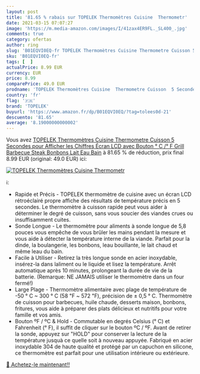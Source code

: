 ```yaml
---
layout: post
title: '81.65 % rabais sur TOPELEK Thermomètres Cuisine  Thermometr'
date: 2021-03-15 07:07:27
image: 'https://m.media-amazon.com/images/I/41zax4ER9FL._SL400_.jpg'
comments: true
category: ofertas
author: ring
slug: 'B01EQVI0EQ-fr TOPELEK Thermomètres Cuisine Thermometre Cuisson 5...'
sku: 'B01EQVI0EQ-fr'
tags: [  ]
actualPrice: 8.99 EUR
currency: EUR
price: 8.99
comparePrice: 49.0 EUR
prodname: 'TOPELEK Thermomètres Cuisine  Thermometre Cuisson  5 Secondes pour Afficher les Chiffres Écran LCD  avec Bouton ° C /° F Grill  Barbecue  Steak  Bonbons  Lait  Eau Bain'
country: 'fr'
flag: '🇫🇷'
brand: 'TOPELEK'
buyurl: 'https://www.amazon.fr/dp/B01EQVI0EQ/?tag=tolees0d-21'
descuento: '81.65'
average: '8.19000000000002'
---
```


Vous avez [TOPELEK Thermomètres Cuisine  Thermometre Cuisson  5 Secondes pour Afficher les Chiffres Écran LCD  avec Bouton ° C /° F Grill  Barbecue  Steak  Bonbons  Lait  Eau Bain](https://www.amazon.fr/dp/B01EQVI0EQ/?tag=tolees0d-21)  à  81.65 % de réduction, prix final  8.99 EUR (original: 49.0 EUR) ici:

[![TOPELEK Thermomètres Cuisine  Thermometr](https://m.media-amazon.com/images/I/41zax4ER9FL._SL400_.jpg)](https://www.amazon.fr/dp/B01EQVI0EQ/?tag=tolees0d-21)

ℹ️:

- Rapide et Précis - TOPELEK thermomètre de cuisine avec un écran LCD rétroéclairé propre affiche des résultats de température précis en 5 secondes. Le thermomètre à cuisson rapide peut vous aider à déterminer le degré de cuisson, sans vous soucier des viandes crues ou insuffisamment cuites.
- Sonde Longue - Le thermomètre pour aliments à sonde longue de 5,8 pouces vous empêche de vous brûler les mains pendant la mesure et vous aide à détecter la température interne de la viande. Parfait pour la dinde, la boulangerie, les bonbons, leau bouillante, le lait chaud et même leau du bain.
- Facile à Utiliser - Retirez la très longue sonde en acier inoxydable, insérez-la dans laliment ou le liquide et lisez la température. Arrêt automatique après 10 minutes, prolongeant la durée de vie de la batterie. (Remarque: NE JAMAIS utiliser le thermomètre dans un four fermé!)
- Large Plage - Thermomètre alimentaire avec plage de température de -50 ° C ~ 300 ° C (58 ℉ ~ 572 ℉), précision de ± 0,5 ° C. Thermomètre de cuisson pour barbecues, huile chaude, desserts maison, bonbons, fritures, vous aide à préparer des plats délicieux et nutritifs pour votre famille et vos amis.
- Bouton ºF / ºC & Hold - Commutable en degrés Celsius (° C) et Fahrenheit (° F), il suffit de cliquer sur le bouton ºC / ºF. Avant de retirer la sonde, appuyez sur "HOLD" pour conserver la lecture de la température jusquà ce quelle soit à nouveau appuyée. Fabriqué en acier inoxydable 304 de haute qualité et protégé par un capuchon en silicone, ce thermomètre est parfait pour une utilisation intérieure ou extérieure.

[🛒 Achetez-le maintenant!!](https://www.amazon.fr/dp/B01EQVI0EQ/?tag=tolees0d-21)
